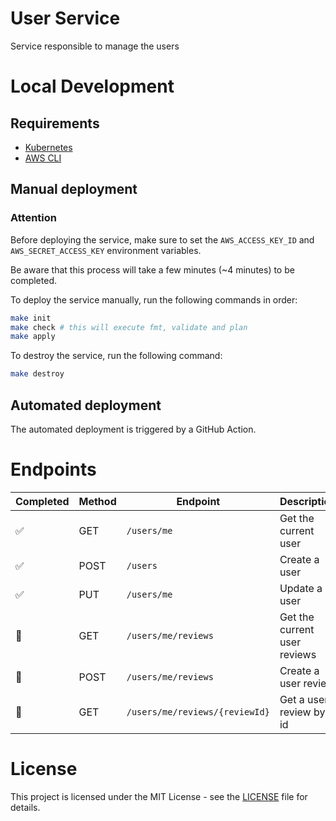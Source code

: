 # User Service

Service responsible to manage the users

# Local Development

## Requirements

- [Kubernetes](https://kubernetes.io/)
- [AWS CLI](https://aws.amazon.com/cli/)

## Manual deployment

### Attention

Before deploying the service, make sure to set the `AWS_ACCESS_KEY_ID` and `AWS_SECRET_ACCESS_KEY` environment variables.

Be aware that this process will take a few minutes (~4 minutes) to be completed.

To deploy the service manually, run the following commands in order:

```bash
make init
make check # this will execute fmt, validate and plan
make apply
```

To destroy the service, run the following command:

```bash
make destroy
```

## Automated deployment

The automated deployment is triggered by a GitHub Action.

# Endpoints

| Completed | Method | Endpoint                       | Description                  |
| --------- | ------ | ------------------------------ | ---------------------------- |
| ✅         | GET    | `/users/me`                    | Get the current user         |
| ✅         | POST   | `/users`                       | Create a user                |
| ✅         | PUT    | `/users/me`                    | Update a user                |
| 🚧         | GET    | `/users/me/reviews`            | Get the current user reviews |
| 🚧         | POST   | `/users/me/reviews`            | Create a user review         |
| 🚧         | GET    | `/users/me/reviews/{reviewId}` | Get a user review by id      |

# License

This project is licensed under the MIT License - see the [LICENSE](LICENSE) file for details.